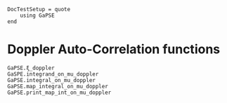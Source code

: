 ```@meta
DocTestSetup = quote
    using GaPSE
end
```

# Doppler Auto-Correlation functions

```@docs
GaPSE.ξ_doppler
GaSPE.integrand_on_mu_doppler
GaPSE.integral_on_mu_doppler
GaPSE.map_integral_on_mu_doppler
GaPSE.print_map_int_on_mu_doppler
```
